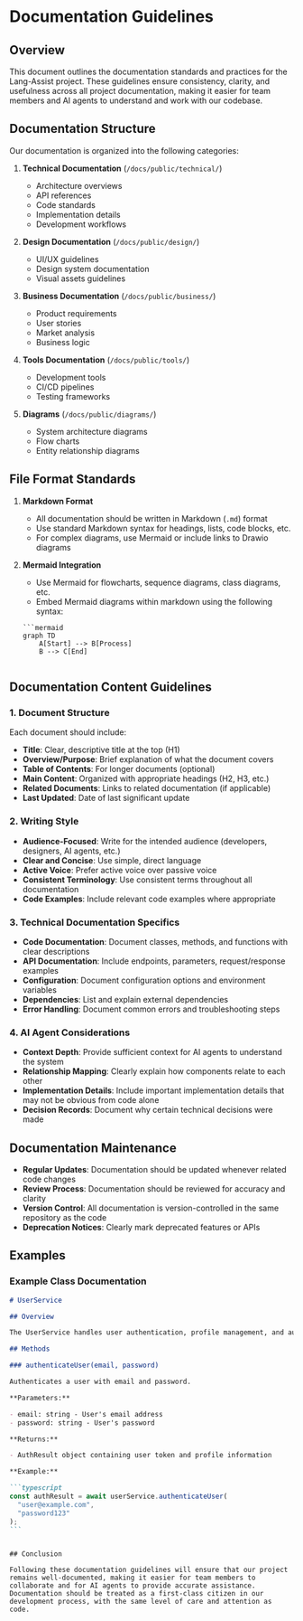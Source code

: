 # Documentation Guidelines

## Overview

This document outlines the documentation standards and practices for the Lang-Assist project. These guidelines ensure consistency, clarity, and usefulness across all project documentation, making it easier for team members and AI agents to understand and work with our codebase.

## Documentation Structure

Our documentation is organized into the following categories:

1. **Technical Documentation** (`/docs/public/technical/`)

   - Architecture overviews
   - API references
   - Code standards
   - Implementation details
   - Development workflows

2. **Design Documentation** (`/docs/public/design/`)

   - UI/UX guidelines
   - Design system documentation
   - Visual assets guidelines

3. **Business Documentation** (`/docs/public/business/`)

   - Product requirements
   - User stories
   - Market analysis
   - Business logic

4. **Tools Documentation** (`/docs/public/tools/`)

   - Development tools
   - CI/CD pipelines
   - Testing frameworks

5. **Diagrams** (`/docs/public/diagrams/`)
   - System architecture diagrams
   - Flow charts
   - Entity relationship diagrams

## File Format Standards

1. **Markdown Format**

   - All documentation should be written in Markdown (`.md`) format
   - Use standard Markdown syntax for headings, lists, code blocks, etc.
   - For complex diagrams, use Mermaid or include links to Drawio diagrams

2. **Mermaid Integration**

   - Use Mermaid for flowcharts, sequence diagrams, class diagrams, etc.
   - Embed Mermaid diagrams within markdown using the following syntax:

   ````
   ```mermaid
   graph TD
       A[Start] --> B[Process]
       B --> C[End]
   ````

   ```

   ```

## Documentation Content Guidelines

### 1. Document Structure

Each document should include:

- **Title**: Clear, descriptive title at the top (H1)
- **Overview/Purpose**: Brief explanation of what the document covers
- **Table of Contents**: For longer documents (optional)
- **Main Content**: Organized with appropriate headings (H2, H3, etc.)
- **Related Documents**: Links to related documentation (if applicable)
- **Last Updated**: Date of last significant update

### 2. Writing Style

- **Audience-Focused**: Write for the intended audience (developers, designers, AI agents, etc.)
- **Clear and Concise**: Use simple, direct language
- **Active Voice**: Prefer active voice over passive voice
- **Consistent Terminology**: Use consistent terms throughout all documentation
- **Code Examples**: Include relevant code examples where appropriate

### 3. Technical Documentation Specifics

- **Code Documentation**: Document classes, methods, and functions with clear descriptions
- **API Documentation**: Include endpoints, parameters, request/response examples
- **Configuration**: Document configuration options and environment variables
- **Dependencies**: List and explain external dependencies
- **Error Handling**: Document common errors and troubleshooting steps

### 4. AI Agent Considerations

- **Context Depth**: Provide sufficient context for AI agents to understand the system
- **Relationship Mapping**: Clearly explain how components relate to each other
- **Implementation Details**: Include important implementation details that may not be obvious from code alone
- **Decision Records**: Document why certain technical decisions were made

## Documentation Maintenance

- **Regular Updates**: Documentation should be updated whenever related code changes
- **Review Process**: Documentation should be reviewed for accuracy and clarity
- **Version Control**: All documentation is version-controlled in the same repository as the code
- **Deprecation Notices**: Clearly mark deprecated features or APIs

## Examples

### Example Class Documentation

````markdown
# UserService

## Overview

The UserService handles user authentication, profile management, and authorization across the platform.

## Methods

### authenticateUser(email, password)

Authenticates a user with email and password.

**Parameters:**

- email: string - User's email address
- password: string - User's password

**Returns:**

- AuthResult object containing user token and profile information

**Example:**

```typescript
const authResult = await userService.authenticateUser(
  "user@example.com",
  "password123"
);
```
````

```

## Conclusion

Following these documentation guidelines will ensure that our project remains well-documented, making it easier for team members to collaborate and for AI agents to provide accurate assistance. Documentation should be treated as a first-class citizen in our development process, with the same level of care and attention as code.
```
